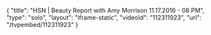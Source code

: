 {
    "title": "HSN | Beauty Report with Amy Morrison 11.17.2016 - 08 PM",
    "type": "solo",
    "layout": "iframe-static",
    "videoId": "112311923",
    "url": "\/tvpembed\/112311923"
}